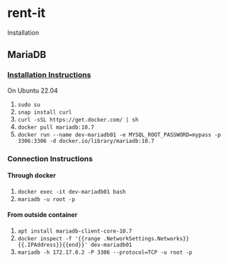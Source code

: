 # rent-it
Installation
## MariaDB
### [Installation Instructions](https://mariadb.com/kb/en/installing-and-using-mariadb-via-docker/)

On Ubuntu 22.04
1. `sudo su`
2. `snap install curl`
3. `curl -sSL https://get.docker.com/ | sh`
4. `docker pull mariadb:10.7`
5. `docker run --name dev-mariadb01 -e MYSQL_ROOT_PASSWORD=mypass -p 3306:3306 -d docker.io/library/mariadb:10.7`

### Connection Instructions
#### Through docker 
1. `docker exec -it dev-mariadb01 bash`
2. `mariadb -u root -p`

#### From outside container
1. `apt install mariadb-client-core-10.7`
2. `docker inspect -f '{{range .NetworkSettings.Networks}}{{.IPAddress}}{{end}}' dev-mariadb01`
3. `mariadb -h 172.17.0.2 -P 3306 --protocol=TCP -u root -p`
